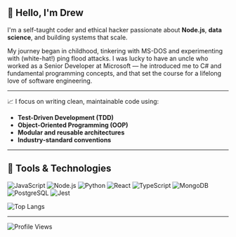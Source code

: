 ## 👋 Hello, I'm Drew

I'm a self-taught coder and ethical hacker passionate about **Node.js**, **data science**, and building systems that scale.

My journey began in childhood, tinkering with MS-DOS and experimenting with (white-hat!) ping flood attacks. I was lucky to have an uncle who worked as a Senior Developer at Microsoft — he introduced me to C# and fundamental programming concepts, and that set the course for a lifelong love of software engineering.

---

📈 I focus on writing clean, maintainable code using:
- **Test-Driven Development (TDD)**
- **Object-Oriented Programming (OOP)**
- **Modular and reusable architectures**
- **Industry-standard conventions**

---

## 🚀 Tools & Technologies

![JavaScript](https://img.shields.io/badge/JavaScript-F7DF1E?style=flat&logo=javascript&logoColor=black)
![Node.js](https://img.shields.io/badge/Node.js-339933?style=flat&logo=node.js&logoColor=white)
![Python](https://img.shields.io/badge/Python-3776AB?style=flat&logo=python&logoColor=white)
![React](https://img.shields.io/badge/React-61DAFB?style=flat&logo=react&logoColor=black)
![TypeScript](https://img.shields.io/badge/TypeScript-007ACC?style=flat&logo=typescript&logoColor=white)
![MongoDB](https://img.shields.io/badge/MongoDB-47A248?style=flat&logo=mongodb&logoColor=white)
![PostgreSQL](https://img.shields.io/badge/PostgreSQL-4169E1?style=flat&logo=postgresql&logoColor=white)
![Jest](https://img.shields.io/badge/Jest-C21325?style=flat&logo=jest&logoColor=white)

![Top Langs](https://github-readme-stats.vercel.app/api/top-langs/?username=drewesk&layout=compact&theme=tokyonight)

---

![Profile Views](https://komarev.com/ghpvc/?username=drewesk&color=blue&style=flat)

